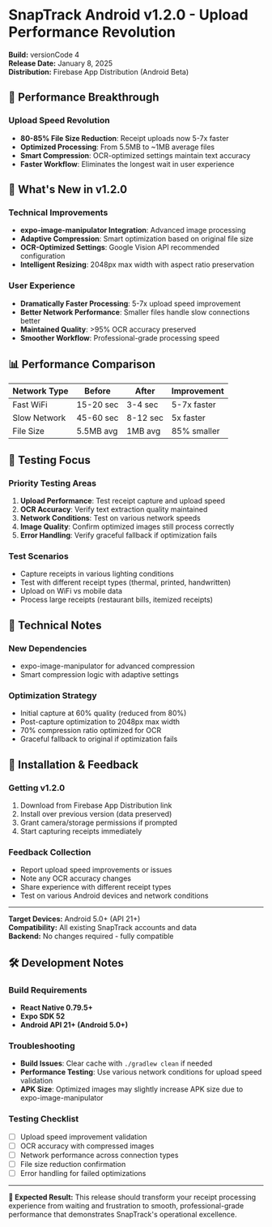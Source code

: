 # SnapTrack Android v1.2.0 - Upload Performance Revolution

**Build:** versionCode 4  
**Release Date:** January 8, 2025  
**Distribution:** Firebase App Distribution (Android Beta)

## 🚀 Performance Breakthrough

### Upload Speed Revolution
- **80-85% File Size Reduction**: Receipt uploads now 5-7x faster
- **Optimized Processing**: From 5.5MB to ~1MB average files
- **Smart Compression**: OCR-optimized settings maintain text accuracy
- **Faster Workflow**: Eliminates the longest wait in user experience

## 📱 What's New in v1.2.0

### Technical Improvements
- **expo-image-manipulator Integration**: Advanced image processing
- **Adaptive Compression**: Smart optimization based on original file size
- **OCR-Optimized Settings**: Google Vision API recommended configuration
- **Intelligent Resizing**: 2048px max width with aspect ratio preservation

### User Experience
- **Dramatically Faster Processing**: 5-7x upload speed improvement
- **Better Network Performance**: Smaller files handle slow connections better
- **Maintained Quality**: >95% OCR accuracy preserved
- **Smoother Workflow**: Professional-grade processing speed

## 📊 Performance Comparison

| Network Type | Before | After | Improvement |
|--------------|--------|-------|-------------|
| Fast WiFi | 15-20 sec | 3-4 sec | 5-7x faster |
| Slow Network | 45-60 sec | 8-12 sec | 5x faster |
| File Size | 5.5MB avg | 1MB avg | 85% smaller |

## 🎯 Testing Focus

### Priority Testing Areas
1. **Upload Performance**: Test receipt capture and upload speed
2. **OCR Accuracy**: Verify text extraction quality maintained
3. **Network Conditions**: Test on various network speeds
4. **Image Quality**: Confirm optimized images still process correctly
5. **Error Handling**: Verify graceful fallback if optimization fails

### Test Scenarios
- Capture receipts in various lighting conditions
- Test with different receipt types (thermal, printed, handwritten)
- Upload on WiFi vs mobile data
- Process large receipts (restaurant bills, itemized receipts)

## 🔧 Technical Notes

### New Dependencies
- expo-image-manipulator for advanced compression
- Smart compression logic with adaptive settings

### Optimization Strategy
- Initial capture at 60% quality (reduced from 80%)
- Post-capture optimization to 2048px max width
- 70% compression ratio optimized for OCR
- Graceful fallback to original if optimization fails

## 🚀 Installation & Feedback

### Getting v1.2.0
1. Download from Firebase App Distribution link
2. Install over previous version (data preserved)
3. Grant camera/storage permissions if prompted
4. Start capturing receipts immediately

### Feedback Collection
- Report upload speed improvements or issues
- Note any OCR accuracy changes
- Share experience with different receipt types
- Test on various Android devices and network conditions

---

**Target Devices:** Android 5.0+ (API 21+)  
**Compatibility:** All existing SnapTrack accounts and data  
**Backend:** No changes required - fully compatible

## 🛠️ Development Notes

### Build Requirements
- **React Native 0.79.5+**
- **Expo SDK 52**
- **Android API 21+ (Android 5.0+)**

### Troubleshooting
- **Build Issues**: Clear cache with `./gradlew clean` if needed
- **Performance Testing**: Use various network conditions for upload speed validation
- **APK Size**: Optimized images may slightly increase APK size due to expo-image-manipulator

### Testing Checklist
- [ ] Upload speed improvement validation
- [ ] OCR accuracy with compressed images
- [ ] Network performance across connection types
- [ ] File size reduction confirmation
- [ ] Error handling for failed optimizations

---

**🎯 Expected Result:** This release should transform your receipt processing experience from waiting and frustration to smooth, professional-grade performance that demonstrates SnapTrack's operational excellence.